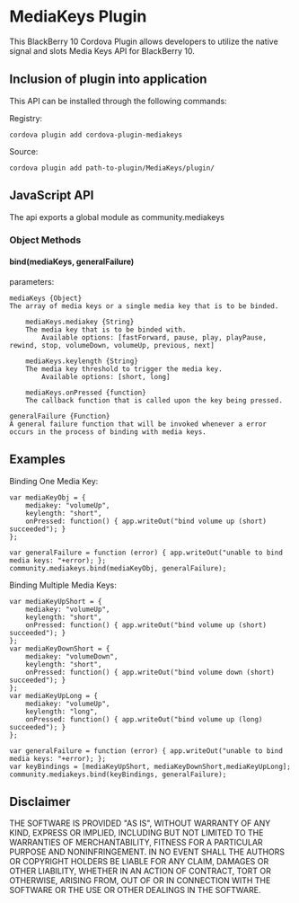 # MediaKeys Plugin #

This BlackBerry 10 Cordova Plugin allows developers to utilize the native signal and slots Media Keys API for BlackBerry 10.

## Inclusion of plugin into application

This API can be installed through the following commands:

Registry:

	cordova plugin add cordova-plugin-mediakeys

Source:

	cordova plugin add path-to-plugin/MediaKeys/plugin/

## JavaScript API

The api exports a global module as community.mediakeys

### Object Methods ###

#### bind(mediaKeys, generalFailure) ####

parameters:

	mediaKeys {Object}
	The array of media keys or a single media key that is to be binded. 

		mediaKeys.mediakey {String}
		The media key that is to be binded with.
			Available options: [fastForward, pause, play, playPause, rewind, stop, volumeDown, volumeUp, previous, next]

		mediaKeys.keylength {String}
		The media key threshold to trigger the media key. 
			Available options: [short, long]

		mediaKeys.onPressed {function}
		The callback function that is called upon the key being pressed.

	generalFailure {Function}
	A general failure function that will be invoked whenever a error occurs in the process of binding with media keys.

## Examples

Binding One Media Key:

	var mediaKeyObj = {
		mediakey: "volumeUp",
		keylength: "short",
		onPressed: function() { app.writeOut("bind volume up (short) succeeded"); }
	};

	var generalFailure = function (error) { app.writeOut("unable to bind media keys: "+error); };
	community.mediakeys.bind(mediaKeyObj, generalFailure);

Binding Multiple Media Keys:

	var mediaKeyUpShort = {
		mediakey: "volumeUp",
		keylength: "short",
		onPressed: function() { app.writeOut("bind volume up (short) succeeded"); }
	};
	var mediaKeyDownShort = {
		mediakey: "volumeDown",
		keylength: "short",
		onPressed: function() { app.writeOut("bind volume down (short) succeeded"); }
	};
	var mediaKeyUpLong = {
		mediakey: "volumeUp",
		keylength: "long",
		onPressed: function() { app.writeOut("bind volume up (long) succeeded"); }
	};

	var generalFailure = function (error) { app.writeOut("unable to bind media keys: "+error); };
	var keyBindings = [mediaKeyUpShort, mediaKeyDownShort,mediaKeyUpLong];
	community.mediakeys.bind(keyBindings, generalFailure);

## Disclaimer

THE SOFTWARE IS PROVIDED "AS IS", WITHOUT WARRANTY OF ANY KIND, EXPRESS OR IMPLIED, INCLUDING BUT NOT LIMITED TO THE WARRANTIES OF MERCHANTABILITY, FITNESS FOR A PARTICULAR PURPOSE AND NONINFRINGEMENT. IN NO EVENT SHALL THE AUTHORS OR COPYRIGHT HOLDERS BE LIABLE FOR ANY CLAIM, DAMAGES OR OTHER LIABILITY, WHETHER IN AN ACTION OF CONTRACT, TORT OR OTHERWISE, ARISING FROM, OUT OF OR IN CONNECTION WITH THE SOFTWARE OR THE USE OR OTHER DEALINGS IN THE SOFTWARE.
